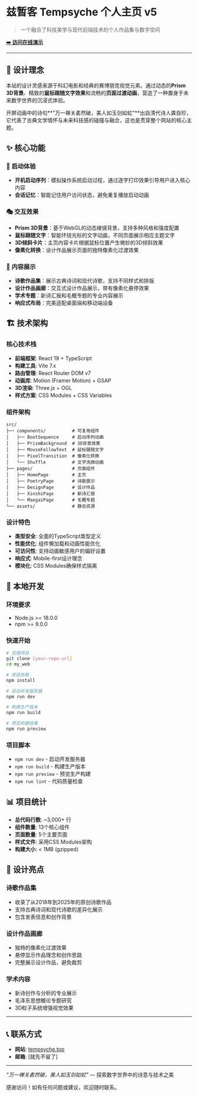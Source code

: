 # 兹暂客 Tempsyche 个人主页 v5

> 一个融合了科技美学与现代前端技术的个人作品集与数字空间

**[➡️ 访问在线演示](https://tempsyche.top)**

---

## 🎨 设计理念

本站的设计灵感来源于科幻电影和经典的赛博朋克视觉元素。通过动态的**Prism 3D背景**、精致的**鼠标跟随文字效果**和流畅的**页面过渡动画**，营造了一种置身于未来数字世界的沉浸式体验。

开屏动画中的诗句**"万一禅关砉然破，美人如玉剑如虹"**出自清代诗人龚自珍，它代表了古典文学情怀与未来科技感的碰撞与融合，这也是贯穿整个网站的核心主题。

## ✨ 核心功能

### 🚀 **启动体验**
- **开机启动序列**：模拟操作系统启动过程，通过逐字打印效果引导用户进入核心内容
- **会话记忆**：智能记住用户访问状态，避免重复播放启动动画

### 🎭 **交互效果**
- **Prism 3D背景**：基于WebGL的动态棱镜背景，支持多种风格和强度配置
- **鼠标跟随文字**：智能环绕光标的文字动画，不同页面展示相应主题文字
- **3D倾斜卡片**：主页内容卡片根据鼠标位置产生微妙的3D倾斜效果
- **像素化转换**：设计作品展示页面的独特像素化过渡效果

### 📄 **内容展示**
- **诗歌作品集**：展示古典诗词和现代诗歌，支持不同样式和排版
- **设计作品画廊**：交互式设计作品展示，带有像素化悬停效果
- **学术专题**：新诗汇报和毛概专题的专业内容展示
- **响应式布局**：完美适配桌面端和移动端设备

## 🏗️ 技术架构

### 核心技术栈
- **前端框架**: React 19 + TypeScript
- **构建工具**: Vite 7.x
- **路由管理**: React Router DOM v7
- **动画库**: Motion (Framer Motion) + GSAP
- **3D渲染**: Three.js + OGL
- **样式方案**: CSS Modules + CSS Variables

### 组件架构
```
src/
├── components/          # 可复用组件
│   ├── BootSequence     # 启动序列动画
│   ├── PrismBackground  # 3D背景效果
│   ├── MouseFollowText  # 鼠标跟随文字
│   ├── PixelTransition  # 像素化转换
│   └── Shuffle          # 文字洗牌动画
├── pages/               # 页面组件
│   ├── HomePage         # 主页
│   ├── PoetryPage       # 诗歌展示
│   ├── DesignPage       # 设计作品
│   ├── XinshiPage       # 新诗汇报
│   └── MaogaiPage       # 毛概专题
└── assets/              # 静态资源
```

### 设计特色
- **类型安全**: 全面的TypeScript类型定义
- **性能优化**: 组件懒加载和动画性能优化
- **可访问性**: 支持动画敏感用户的偏好设置
- **响应式**: Mobile-first设计理念
- **模块化**: CSS Modules确保样式隔离

## 🚀 本地开发

### 环境要求
- Node.js >= 18.0.0
- npm >= 9.0.0

### 快速开始
```bash
# 克隆项目
git clone [your-repo-url]
cd my_web

# 安装依赖
npm install

# 启动开发服务器
npm run dev

# 构建生产版本
npm run build

# 预览构建结果
npm run preview
```

### 项目脚本
- `npm run dev` - 启动开发服务器
- `npm run build` - 构建生产版本
- `npm run preview` - 预览生产构建
- `npm run lint` - 代码质量检查

## 📊 项目统计

- **总代码行数**: ~3,000+ 行
- **组件数量**: 13个核心组件
- **页面数量**: 5个主要页面
- **样式文件**: 采用CSS Modules架构
- **构建大小**: < 1MB (gzipped)

## 🎯 设计亮点

### 诗歌作品集
- 收录了从2018年到2025年的原创诗歌作品
- 支持古典诗词和现代诗歌的差异化展示
- 包含发表信息和创作背景

### 设计作品画廊
- 独特的像素化过渡效果
- 悬停显示作品理念和创作思路
- 完整展示设计作品，避免裁剪

### 学术内容
- 新诗创作与分析的专业展示
- 毛泽东思想概论专题研究
- 3D粒子系统增强视觉效果

---

## 📞 联系方式

- **网站**: [tempsyche.top](https://tempsyche.top)
- **邮箱**: [就先不留了]

---

*"万一禅关砉然破，美人如玉剑如虹"* — 探索数字世界中的诗意与技术之美

感谢访问！如有任何问题或建议，欢迎随时联系。